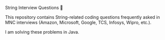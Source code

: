 String Interview Questions 🚀

This repository contains String-related coding questions frequently asked in MNC interviews (Amazon, Microsoft, Google, TCS, Infosys, Wipro, etc.).

I am solving these problems in Java.
